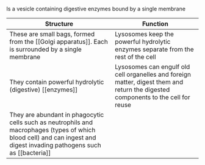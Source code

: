 Is a vesicle containing digestive enzymes bound by a single membrane

| Structure                                                                                                                                                               | Function                                                                                                                          |
| ----------------------------------------------------------------------------------------------------------------------------------------------------------------------- | --------------------------------------------------------------------------------------------------------------------------------- |
| These are small bags, formed from the [[Golgi apparatus]]. Each is surrounded by a single membrane                                                                      | Lysosomes keep the powerful hydrolytic enzymes separate from the rest of the cell                                                 |
| They contain powerful hydrolytic (digestive) [[enzymes]]                                                                                                                | Lysosomes can engulf old cell organelles and foreign matter, digest them and return the digested components to the cell for reuse |
| They are abundant in phagocytic cells such as neutrophils and macrophages (types of which blood cell) and can ingest and digest invading pathogens such as [[bacteria]] |                                                                                                                                   |